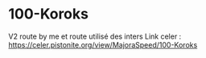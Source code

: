 # 100-Koroks
V2 route by me et route utilisé des inters
Link celer : https://celer.pistonite.org/view/MajoraSpeed/100-Koroks
